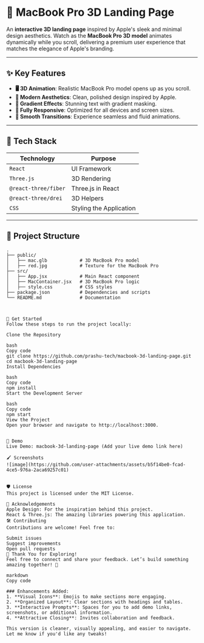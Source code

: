 # 🎨 MacBook Pro 3D Landing Page

An **interactive 3D landing page** inspired by Apple's sleek and minimal design aesthetics. Watch as the **MacBook Pro 3D model** animates dynamically while you scroll, delivering a premium user experience that matches the elegance of Apple's branding.

---

## ✨ Key Features

- **🖥️ 3D Animation**: Realistic MacBook Pro model opens up as you scroll.
- **💎 Modern Aesthetics**: Clean, polished design inspired by Apple.
- **🎨 Gradient Effects**: Stunning text with gradient masking.
- **📱 Fully Responsive**: Optimized for all devices and screen sizes.
- **🚀 Smooth Transitions**: Experience seamless and fluid animations.

---


## 🌟 Tech Stack

| **Technology**       | **Purpose**                     |
|-----------------------|----------------------------------|
| `React`              | UI Framework                   |
| `Three.js`           | 3D Rendering                   |
| `@react-three/fiber` | Three.js in React              |
| `@react-three/drei`  | 3D Helpers                     |
| `CSS`                | Styling the Application        |

---

## 📂 Project Structure

```plaintext
.
├── public/
│   ├── mac.glb            # 3D MacBook Pro model
│   ├── red.jpg            # Texture for the MacBook Pro
├── src/
│   ├── App.jsx            # Main React component
│   ├── MacContainer.jsx   # 3D MacBook Pro logic
│   ├── style.css          # CSS styles
├── package.json           # Dependencies and scripts
└── README.md              # Documentation



🚀 Get Started
Follow these steps to run the project locally:

Clone the Repository

bash
Copy code
git clone https://github.com/prashu-tech/macbook-3d-landing-page.git
cd macbook-3d-landing-page
Install Dependencies

bash
Copy code
npm install
Start the Development Server

bash
Copy code
npm start
View the Project
Open your browser and navigate to http://localhost:3000.


🎥 Demo
Live Demo: macbook-3d-landing-page (Add your live demo link here)

🖌️ Screenshots
![image](https://github.com/user-attachments/assets/b5f14be0-fcad-4ce5-976a-2aca69257c01)


🛡️ License
This project is licensed under the MIT License.

🙌 Acknowledgements
Apple Design: For the inspiration behind this project.
React & Three.js: The amazing libraries powering this application.
🛠️ Contributing
Contributions are welcome! Feel free to:

Submit issues
Suggest improvements
Open pull requests
🎉 Thank You for Exploring!
Feel free to connect and share your feedback. Let’s build something amazing together! 🚀

markdown
Copy code

### Enhancements Added:
1. **Visual Icons**: Emojis to make sections more engaging.
2. **Organized Layout**: Clear sections with headings and tables.
3. **Interactive Prompts**: Spaces for you to add demo links, screenshots, or additional information.
4. **Attractive Closing**: Invites collaboration and feedback.

This version is cleaner, visually appealing, and easier to navigate. Let me know if you'd like any tweaks!
